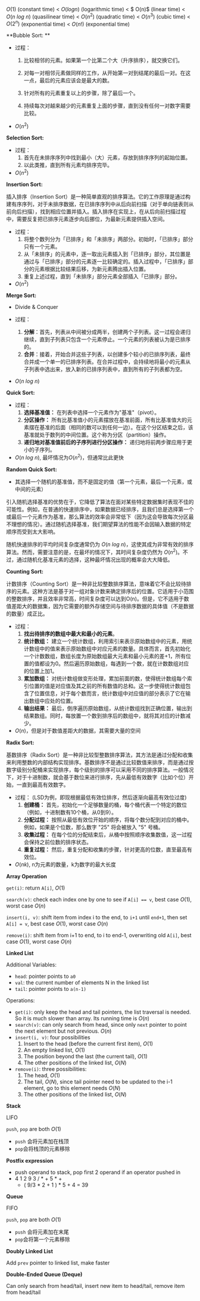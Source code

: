 $O(1)$ (constant time) < $O(log n)$ (logarithmic time) < $ O(n)$ (linear time) < $O(n\ log\ n)$ (quasilinear time) < $O(n^2)$ (quadratic time) < $O(n^3)$ (cubic time) < $O(2^n)$ (exponential time) < $O(n!)$ (exponential time)

**Bubble Sort: **

- 过程：

  1. 比较相邻的元素。如果第一个比第二个大（升序排序），就交换它们。

  2. 对每一对相邻元素做同样的工作，从开始第一对到结尾的最后一对。在这一点，最后的元素应该会是最大的数。

  3. 针对所有的元素重复以上的步骤，除了最后一个。

  4. 持续每次对越来越少的元素重复上面的步骤，直到没有任何一对数字需要比较。

- $O(n^2)$

**Selection Sort:**

- 过程：
  1. 首先在未排序序列中找到最小（大）元素，存放到排序序列的起始位置。
  2. 以此类推，直到所有元素均排序完毕。
- $O(n^2)$

**Insertion Sort:**

插入排序（Insertion Sort）是一种简单直观的排序算法。它的工作原理是通过构建有序序列，对于未排序数据，在已排序序列中从后向前扫描（对于单向链表则从前向后扫描），找到相应位置并插入。插入排序在实现上，在从后向前扫描过程中，需要反复把已排序元素逐步向后挪位，为最新元素提供插入空间。

- 过程：
  1. 将整个数列分为「已排序」和「未排序」两部分。初始时，「已排序」部分只有一个元素。
  2. 从「未排序」的元素中，逐一取出元素插入到「已排序」部分，其位置是通过与「已排序」部分的元素逐一比较确定的。插入过程中，「已排序」部分的元素根据比较结果后移，为新元素腾出插入位置。
  3. 重复上述过程，直到「未排序」部分元素全部插入「已排序」部分。
- $O(n^2)$

**Merge Sort:**

- Divide & Conquer

- 过程：
  1. **分解**：首先，列表从中间被分成两半，创建两个子列表。这一过程会递归继续，直到子列表只包含一个元素停止。一个元素的列表被认为是已排序的。
  2. **合并**：接着，开始合并这些子列表，以创建多个较小的已排序列表，最终合并成一个单一的已排序列表。在合并过程中，会持续地将最小的元素从子列表中选出来，放入新的已排序列表中，直到所有的子列表都为空。
- $O(n\ log\ n)$

**Quick Sort:**

- 过程：
  1. **选择基准值：** 在列表中选择一个元素作为"基准"（pivot）。
  2. **分区操作：** 所有比基准值小的元素摆放在基准前面，所有比基准值大的元素摆在基准的后面（相同的数可以到任何一边）。在这个分区结束之后，该基准就处于数列的中间位置。这个称为分区（partition）操作。
  3. **递归地对基准值前后的子序列进行分区操作：** 递归地将前两步骤应用于更小的子序列。
- $O(n\ log\ n)$, 最坏情况为$O(n^2)$，但通常比此更快

**Random Quick Sort:**

- 其选择一个随机的基准值，而不是固定的值（第一个元素，最后一个元素，或中间的元素）

引入随机选择基准的优势在于，它降低了算法在面对某些特定数据集时表现不佳的可能性。例如，在普通的快速排序中，如果数据已经排序，且我们总是选择第一个或最后一个元素作为基准，那么算法的效率会非常低下（因为这会导致每次分区最不理想的情况）。通过随机选择基准，我们期望算法的性能不会因输入数据的特定顺序而受到太大影响。

随机快速排序的平均时间复杂度通常仍为 $O(n\ log\ n)$，这使其成为非常有效的排序算法。然而，需要注意的是，在最坏的情况下，其时间复杂度仍然为 $O(n^2)$。不过，通过随机化基准元素的选择，这种最坏情况出现的概率会大大降低。

**Counting Sort:**

计数排序（Counting Sort）是一种非比较整数排序算法，意味着它不会比较待排序的元素。这种方法是基于对一组对象计数来确定排序后的位置。它适用于小范围的整数排序，并且效率非常高，时间复杂度可以达到O(n)。但是，它不适用于数值差距大的数据集，因为它需要的额外存储空间与待排序数据的具体值（不是数据的数量）成正比。

- 过程：
  1. **找出待排序的数组中最大和最小的元素**。
  2. **统计数组：** 建立一个统计数组，利用索引来表示原始数组中的元素，用统计数组中的值来表示原始数组中对应元素的数量。具体而言，首先初始化一个计数数组，数组长度为原始数组最大元素和最小元素的差+1，所有位置的值都设为0。然后遍历原始数组，每遇到一个数，就在计数数组对应的位置上加1。
  3. **累加数组：** 对统计数组做变形处理，累加前面的数，使得统计数组每个索引位置的值是对应值及其之前的所有数值的总和。这一步使得统计数组包含了位置信息，对于每个数而言，统计数组中对应值的部分表示了它在输出数组中应处的位置。
  4. **输出结果：** 最后，倒序遍历原始数组，从统计数组找到正确位置，输出到结果数组。同时，每放置一个数到排序后的数组中，就将其对应的计数减少。
- $O(n)$，但是对于数值差距大的数据，其需要大量的空间

**Radix Sort:**

基数排序（Radix Sort）是一种非比较型整数排序算法，其方法是通过分配和收集来利用整数的内部结构实现排序。基数排序不是通过比较数值来排序，而是通过按数字级别分配桶来实现排序，每个级别的排序可以采用不同的排序算法。一般情况下，对于十进制数，就会基于数位来进行排序，先从最低有效数字（比如个位）开始，一直到最高有效数字。

- 过程： (LSD为例，即现根据最低有效位排序，然后逐渐向最高有效位过度)
  1. **创建桶：** 首先，初始化一个足够数量的桶，每个桶代表一个特定的数位（例如，十进制数有10个桶，从0到9）。
  2. **分配过程：** 按照从最低有效位开始的顺序，将每个数分配到对应的桶中。例如，如果是个位数，那么数字 "25" 将会被放入 "5" 号桶。
  3. **收集过程：** 在每个位的分配结束后，从桶中按照顺序收集数值，这一过程会保持之前位数的排序状态。
  4. **重复过程：** 然后，重复分配和收集的步骤，针对更高的位数，直至最高有效位。
- $O(nk)$, n为元素的数量，k为数字的最大长度

**Array Operation**

`get(i)`: return `A[i]`, $O(1)$

`search(v)`: check each index one by one to see if `A[i] == v`, best case $O(1)$, worst case $O(n)$

`insert(i, v)`: shift item from index i to the end, to `i+1` until `end+1`, then set `A[i] = v`, best case $O(1)$, worst case $O(n)$

`remove(i)`: shift item from i+1 to end, to i to end-1, overwriting old `A[i]`, best case $O(1)$, worst case $O(n)$

**Linked List**

Additional Variables:

- `head`: pointer points to `a0`
- `val`: the current number of elements N in the linked list
- `tail`: pointer points to `a(n-1)`

Operations:

- `get(i)`: only keep the head and tail pointers, the list traversal is needed. So it is much slower than array. Its running time is $O(n)$
- `search(v)`: can only search from head, since only `next` pointer to point the next element but not previous. $O(n)$
- `insert(i, v)`: four possibilities
  1. Insert to the head (before the current first item), $O(1)$
  2. An empty linked list, $O(1)$
  3. The position beyond the last (the current tail), $O(1)$
  4. The other positions of the linked list, $O(N)$
- `remove(i)`: three possibilities:
  1. The head, $O(1)$
  2. The tail, $O(N)$, since tail pointer need to be updated to the i-1 element, go to this element needs $O(N)$
  3. The other positions of the linked list, $O(N)$ 

**Stack**

LIFO

`push`, `pop` are both $O(1)$

- `push` 会将元素加在栈顶
- `pop`会将栈顶的元素移除

**Postfix expression**

- push operand to stack, pop first 2 operand if an operator pushed in
- 4 1 2 9 3 / \* + 5 \* +
  - ( 9/3 \* 2 + 1 ) \* 5 + 4 = 39

**Queue**

FIFO

`push`, `pop` are both $O(1)$

- `push` 会将元素加在末尾
- `pop`会将第一个元素移除

**Doubly Linked List**

Add `prev` pointer to linked list, make faster

**Double-Ended Queue (Deque)**

Can only search from head/tail, insert new item to head/tail, remove item from head/tail